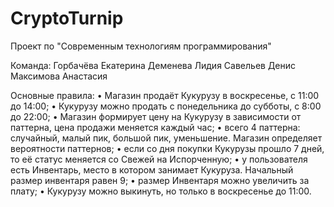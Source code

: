 # CryptoTurnip
Проект по "Современным технологиям программирования"

Команда:
Горбачёва Екатерина
Деменева Лидия
Савельев Денис
Максимова Анастасия

Основные правила:
• Магазин продаёт Кукурузу в воскресенье, с 11:00 до 14:00;
• Кукурузу можно продать с понедельника до субботы, с 8:00 до 22:00;
• Магазин формирует цену на Кукурузу в зависимости от паттерна, цена продажи меняется каждый час;
• всего 4 паттерна: случайный, малый пик, большой пик, уменьшение. Магазин определяет вероятности паттернов;
• если со дня покупки Кукурузы прошло 7 дней, то её статус меняется со Свежей на Испорченную;
• у пользователя есть Инвентарь, место в котором занимает Кукуруза. Начальный размер инвентаря равен 9;
• размер Инвентаря можно увеличить за плату;
• Кукурузу можно выкинуть, но только в воскресенье до 11:00.